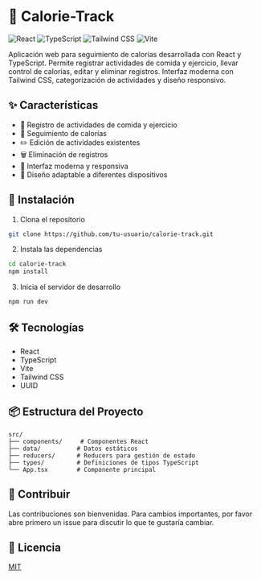 # 🍎 Calorie-Track

![React](https://img.shields.io/badge/React-20232A?style=for-the-badge&logo=react&logoColor=61DAFB)
![TypeScript](https://img.shields.io/badge/TypeScript-007ACC?style=for-the-badge&logo=typescript&logoColor=white)
![Tailwind CSS](https://img.shields.io/badge/Tailwind_CSS-38B2AC?style=for-the-badge&logo=tailwind-css&logoColor=white)
![Vite](https://img.shields.io/badge/Vite-646CFF?style=for-the-badge&logo=vite&logoColor=white)

Aplicación web para seguimiento de calorías desarrollada con React y TypeScript. Permite registrar actividades de comida y ejercicio, llevar control de calorías, editar y eliminar registros. Interfaz moderna con Tailwind CSS, categorización de actividades y diseño responsivo.

## ✨ Características

- 📝 Registro de actividades de comida y ejercicio
- 🔢 Seguimiento de calorías
- ✏️ Edición de actividades existentes
- 🗑️ Eliminación de registros
- 🎨 Interfaz moderna y responsiva
- 📱 Diseño adaptable a diferentes dispositivos

## 🚀 Instalación

1. Clona el repositorio
```bash
git clone https://github.com/tu-usuario/calorie-track.git
```

2. Instala las dependencias
```bash
cd calorie-track
npm install
```

3. Inicia el servidor de desarrollo
```bash
npm run dev
```

## 🛠️ Tecnologías

- React
- TypeScript
- Vite
- Tailwind CSS
- UUID

## 📦 Estructura del Proyecto

```
src/
├── components/     # Componentes React
├── data/          # Datos estáticos
├── reducers/      # Reducers para gestión de estado
├── types/         # Definiciones de tipos TypeScript
└── App.tsx        # Componente principal
```

## 🤝 Contribuir

Las contribuciones son bienvenidas. Para cambios importantes, por favor abre primero un issue para discutir lo que te gustaría cambiar.

## 📝 Licencia

[MIT](https://choosealicense.com/licenses/mit/)
